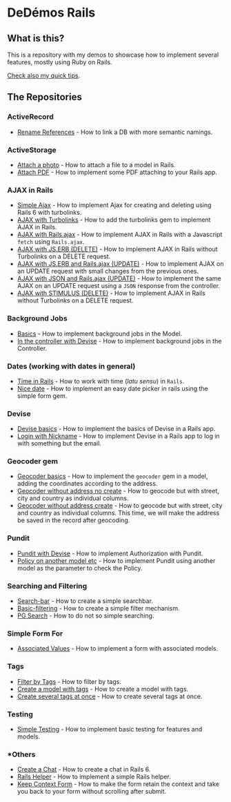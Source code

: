 # DeDémos Rails

## What is this?
This is a repository with my demos to showcase how to implement several features, mostly using Ruby on Rails.

[Check also my quick tips](https://github.com/andrerferrer/quickTips).

## The Repositories

### ActiveRecord
- [Rename References](https://github.com/andrerferrer/rename-references-demo) - How to link a DB with more semantic namings.

### ActiveStorage
- [Attach a photo](https://github.com/andrerferrer/basic-photo-demo) - How to attach a file to a model in Rails.
- [Attach PDF](https://github.com/andrerferrer/attach-pdf-demo) - How to implement some PDF attaching to your Rails app.

### AJAX in Rails
- [Simple Ajax](https://github.com/andrerferrer/ajax-rails-6-demo) - How to implement Ajax for creating and deleting using Rails 6 with turbolinks.
- [AJAX with Turbolinks](https://github.com/andrerferrer/turbolinks-ajax-demo#goal) - How to add the turbolinks gem to implement AJAX in Rails.
- [AJAX with Rails.ajax](https://github.com/andrerferrer/rails-ajax-demo#goal) - How to implement AJAX in Rails with a Javascript `fetch` using `Rails.ajax`.
- [AJAX with JS.ERB (DELETE)](https://github.com/andrerferrer/respond-to-ajax-demo#goal) - How to implement AJAX in Rails without Turbolinks on a DELETE request.
- [AJAX with JS.ERB and Rails.ajax (UPDATE)](https://github.com/andrerferrer/rails-js-erb-demo#goal) - How to implement AJAX on an UPDATE request with small changes from the previous ones.
- [AJAX with JSON and Rails.ajax (UPDATE)](https://github.com/andrerferrer/rails-json-erb-demo#goal) - How to implement the same AJAX on an UPDATE request using a `JSON` response from the controller.
- [AJAX with STIMULUS (DELETE)](https://github.com/andrerferrer/ajax-with-stimulus-delete-demo#goal) - How to implement AJAX in Rails without Turbolinks on a DELETE request.

### Background Jobs
- [Basics](https://github.com/andrerferrer/background-jobs-demo) - How to implement background jobs in the Model.
- [In the controller with Devise](https://github.com/andrerferrer/background-jobs-devise-demo) - How to implement background jobs in the Controller.

### Dates (working with dates in general)
- [Time in Rails](https://github.com/andrerferrer/time-in-rails#goal) - How to work with time (_latu sensu_) in `Rails`.
- [Nice date](https://github.com/andrerferrer/nice-date-demo#goal) - How to implement an easy date picker in rails using the simple form gem.

### Devise
- [Devise basics](https://github.com/andrerferrer/devise-demo) - How to implement the basics of Devise in a Rails app.
- [Login with Nickname](https://github.com/andrerferrer/username-not-email-devise-demo) - How to implement Devise in a Rails app to log in with something but the email.

### Geocoder gem
- [Geocoder basics](https://github.com/andrerferrer/geocoder-gem#goal) - How to implement the `geocoder` gem in a model, adding the coordinates according to the address.
- [Geocoder without address no create](https://github.com/andrerferrer/geocoder-without-address-no-create#goal) - How to geocode but with street, city and country as individual columns.
- [Geocoder without address create](https://github.com/andrerferrer/geocoder-without-address-create#goal) - How to geocode but with street, city and country as individual columns. This time, we will make the address be saved in the record after geocoding.

### Pundit
- [Pundit with Devise](https://github.com/andrerferrer/pundit-demo) - How to implement Authorization with Pundit.
- [Policy on another model etc](https://github.com/andrerferrer/pundit-outsourcing-demo) - How to implement Pundit using another model as the parameter to check the Policy.

### Searching and Filtering
- [Search-bar](https://github.com/andrerferrer/search-bar-demo) - How to create a simple searchbar.
- [Basic-filtering](https://github.com/andrerferrer/basic-filter-demo#goal) - How to create a simple filter mechanism.
- [PG Search](https://github.com/andrerferrer/pg-search-demo#goal) - How to do not so simple searching.

### Simple Form For
- [Associated Values](https://github.com/andrerferrer/nested-simple-form-demo) - How to implement a form with associated models.

### Tags
- [Filter by Tags](https://github.com/andrerferrer/filter-by-tags-demo) - How to filter by tags.
- [Create a model with tags](https://github.com/andrerferrer/model-with-tags-demo#goal) - How to create a model with tags.
- [Create several tags at once](https://github.com/andrerferrer/create-multiple-tags-demo#goal) - How to create several tags at once.

### Testing
- [Simple Testing](https://github.com/andrerferrer/basic-testing-demo/#demo) - How to implement basic testing for features and models.

### *Others
- [Create a Chat](https://github.com/andrerferrer/chat-demo) - How to create a chat in Rails 6.
- [Rails Helper](https://github.com/andrerferrer/rails-helper-demo) - How to implement a simple Rails helper.
- [Keep Context Form](https://github.com/andrerferrer/keep-context-form-demo#goal) - How to make the form retain the context and take you back to your form without scrolling after submit.
